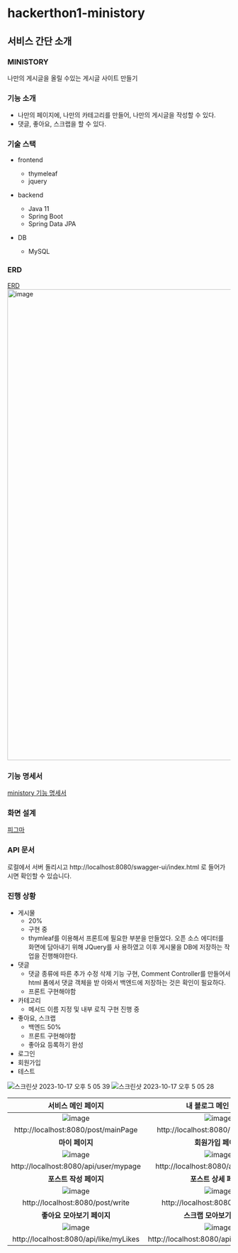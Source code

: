# hackerthon1-ministory

## 서비스 간단 소개
### MINISTORY
나만의 게시글을 올릴 수있는 게시글 사이트 만들기

### 기능 소개
- 나만의 페이지에, 나만의 카테고리를 만들어, 나만의 게시글을 작성할 수 있다. 
- 댓글, 좋아요, 스크랩을 할 수 있다.

### 기술 스택
- frontend
  - thymeleaf
  - jquery

- backend
  - Java 11
  - Spring Boot
  - Spring Data JPA


- DB
  - MySQL

### ERD
[ERD](https://www.erdcloud.com/d/smw4qbjMBv8rBbif6)
<img width="1060" alt="image" src="https://github.com/Kernel360/hackerthon1-ministory/assets/68376744/29b3a122-7819-4e05-880d-6d710313c3c4">

### 기능 명세서
[ministory 기능 명세서](https://www.notion.so/cc3b387411d14249af695e9073b93be7?pvs=4)

### 화면 설계
[피그마](https://www.figma.com/file/EbqWx8qFW1O9U5jDJUwkfQ/ministory?type=design&node-id=0-1&mode=design&t=Bbw5lxTm8rB38Uh6-0)

### API 문서
로컬에서 서버 돌리시고
http://localhost:8080/swagger-ui/index.html
로 들어가시면 확인할 수 있습니다. 

### 진행 상황
- 게시물
  - 20%
  - 구현 중
  - thymleaf를 이용해서 프론트에 필요한 부분을 만들었다.
    오픈 소스 에디터를 화면에 담아내기 위해 JQuery를 사
    용하였고 이후 게시물을 DB에 저장하는 작업을 진행해야한다.
- 댓글
  - 댓글 종류에 따른 추가 수정 삭제 기능 구현, Comment
    Controller를 만들어서 html 폼에서 댓글 객체을 받
    아와서 백엔드에 저장하는 것은 확인이 필요하다. 
  - 프론트 구현해야함
- 카테고리
  - 메서드 이름 지정 및 내부 로직 구현 진행 중
- 좋아요, 스크랩
  - 백엔드 50%
  - 프론트 구현해야함
  - 좋아요 등록하기 완성
- 로그인
- 회원가입
- 테스트

![스크린샷 2023-10-17 오후 5 05 39](https://github.com/Kernel360/hackerthon1-ministory/assets/101683784/da11b932-6d38-41f1-9e0d-dca3b3253088)
![스크린샷 2023-10-17 오후 5 05 28](https://github.com/Kernel360/hackerthon1-ministory/assets/101683784/480d8410-fb11-43ea-b4f3-30bca5bd4ecb)

|                                               **서비스 메인 페이지**                                               |                                              **내 블로그 메인 페이지**                                             |
|:------------------------------------------------------------------------------------------------------------------:|:------------------------------------------------------------------------------------------------------------------:|
| ![image](https://github.com/Kernel360/hackerthon1-ministory/assets/147565215/bb9af6a2-6a68-4330-a580-f6552923eeb4) | ![image](https://github.com/Kernel360/hackerthon1-ministory/assets/147565215/7976d3e8-331c-419f-9b94-6c5a3742d2dd) |
|                                         http://localhost:8080/post/mainPage                                        |                                         http://localhost:8080/post/myBlog/1                                        |
|                                                   **마이 페이지**                                                  |                                                 **회원가입 페이지**                                                |
| ![image](https://github.com/Kernel360/hackerthon1-ministory/assets/147565215/8df8866c-cd8d-44ec-befb-514652509ea5) | ![image](https://github.com/Kernel360/hackerthon1-ministory/assets/147565215/116396c8-424f-45cf-96cc-fdfaaa79e6e3) |
|                                        http://localhost:8080/api/user/mypage                                       |                                        http://localhost:8080/api/user/signup                                       |
|                                               **포스트 작성 페이지**                                               |                                               **포스트 상세 페이지**                                               |
| ![image](https://github.com/Kernel360/hackerthon1-ministory/assets/147565215/b297f514-d224-48f6-8a61-427c606c1be4) | ![image](https://github.com/Kernel360/hackerthon1-ministory/assets/147565215/1146f960-4ef3-4a86-8bd0-e04fec542422) |
|                                          http://localhost:8080/post/write                                          |                                          http://localhost:8080/post/view/1                                         |
|                                             **좋아요 모아보기 페이지**                                             |                                             **스크랩 모아보기 페이지**                                             |
| ![image](https://github.com/Kernel360/hackerthon1-ministory/assets/147565215/a00dd16f-d531-48e7-ae78-fbfdc0681f44) | ![image](https://github.com/Kernel360/hackerthon1-ministory/assets/147565215/76260bf3-5d7a-469f-b460-00709e8d4c06) |
|                                       http://localhost:8080/api/like/myLikes                                       |                                      http://localhost:8080/api/scrap/myScraps                                      |

